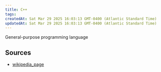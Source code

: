```yaml
---
title: C++
tags: 
createdAt: Sat Mar 29 2025 16:03:13 GMT-0400 (Atlantic Standard Time)
updatedAt: Sat Mar 29 2025 16:03:13 GMT-0400 (Atlantic Standard Time)
---
```



General-purpose programming language



## Sources
- [wikipedia_page](https://en.wikipedia.org/wiki/C++)
